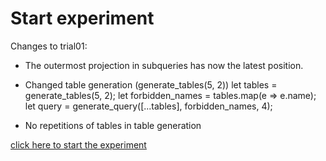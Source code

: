 # Start experiment

Changes to trial01:
- The outermost projection in subqueries has now the latest position.
- Changed table generation (generate_tables(5, 2))
        let tables = generate_tables(5, 2);
        let forbidden_names = tables.map(e => e.name);
        let query = generate_query([...tables], forbidden_names, 4);

- No repetitions of tables in table generation

[click here to start the experiment](https://htmlpreview.github.io/?https://raw.githubusercontent.com/shanenbe/Experiments/main/2025_SQL_With_versus_Subqueries/trial2/SQL_trial02_web.html)
